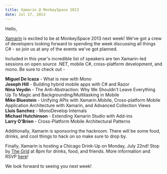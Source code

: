 ```yaml
---
title: Xamarin @ MonkeySpace 2013
date: Jul 17, 2013
---
```


Hello, 

[Xamarin](http://xamarin.com) is excited to be at MonkeySpace 2013 next week! We’ve got a crew of developers looking forward to spending the week discussing all things C# - so join us at any of the events we've got planned.

Included in this year's incredible list of speakers are ten Xamarin-led sessions on open source .NET, mobile C#, cross-platform development, and mono.  Be sure to check out -

**Miguel De Icaza** - What is new with Mono  
**Joseph Hill** - Building hybrid mobile apps with C# and Razor  
**Nina Veydin** - The Anti-Abstraction: Why We Shouldn't Leave Everything Up To Magic and Backgrounding/Multitasking in Mobile  
**Mike Bluestein** - Unifying APIs with Xamarin.Mobile, Cross-platform Mobile Application Architecture with Xamarin, and Advanced Collection Views  
**Lluis Sanchez** - MonoDevelop Internals  
**Michael Hutchinson** - Extending Xamarin Studio with Add-ins  
**Larry O'Brien** - Cross-Platform Mobile Architectural Patterns

Additionally, Xamarin is sponsoring the hackroom.  There will be some food, drinks, and cool things to hack on so make sure to drop by.

Finally, Xamarin is hosting a Chicago Drink-Up on Monday, July 22nd!  Stop by [The Grid](http://thegridchicago.com/) at 8pm for drinks, food, and friends.  More information and RSVP [here](http://resources.xamarin.com/chicago_drinkup.html)!

We look forward to seeing you next week!